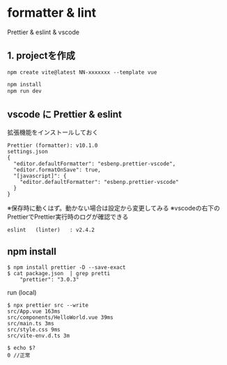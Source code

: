 # formatter & lint

Prettier & eslint & vscode

## 1. projectを作成

```
npm create vite@latest NN-xxxxxxx --template vue
```

```bash
npm install
npm run dev
```

## vscode に Prettier & eslint

拡張機能をインストールしておく

```
Prettier (formatter): v10.1.0
settings.json
{
  "editor.defaultFormatter": "esbenp.prettier-vscode",
  "editor.formatOnSave": true,
  "[javascript]": {
    "editor.defaultFormatter": "esbenp.prettier-vscode"
  }
}
```

※保存時に動くはず。動かない場合は設定から変更してみる
※vscodeの右下のPrettierでPrettier実行時のログが確認できる

```
eslint   (linter)   : v2.4.2
```

## npm install

```
$ npm install prettier -D --save-exact
$ cat package.json  | grep pretti
    "prettier": "3.0.3"
```

run (local)

```
$ npx prettier src --write
src/App.vue 163ms
src/components/HelloWorld.vue 39ms
src/main.ts 3ms
src/style.css 9ms
src/vite-env.d.ts 3m

$ echo $?
0 //正常
```
